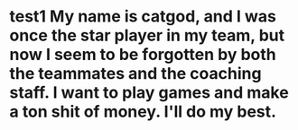 # test1 My name is catgod, and I was once the star player in my team, but now I seem to be forgotten by both the teammates and the coaching staff. I want to play games and make a ton shit of money. I'll do my best.
